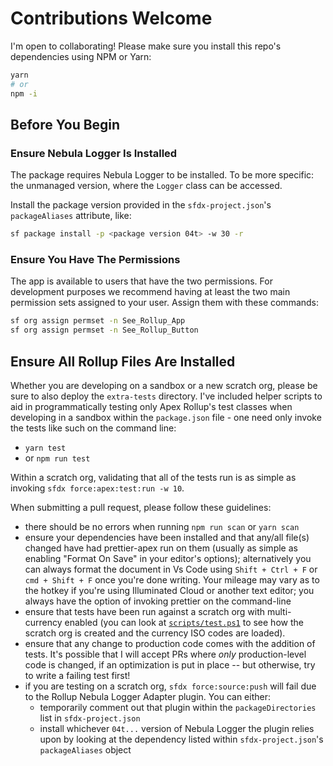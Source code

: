 # Contributions Welcome

I'm open to collaborating! Please make sure you install this repo's dependencies using NPM or Yarn:

```bash
yarn
# or
npm -i
```

## Before You Begin

### Ensure Nebula Logger Is Installed

The package requires Nebula Logger to be installed. To be more specific: the unmanaged version, where the `Logger` class can be accessed.

Install the package version provided in the `sfdx-project.json`'s `packageAliases` attribute, like:

```bash
sf package install -p <package version 04t> -w 30 -r
```

### Ensure You Have The Permissions

The app is available to users that have the two permissions. For development purposes we recommend having at least the two main permission sets assigned to your user. Assign them with these commands:

```bash
sf org assign permset -n See_Rollup_App
sf org assign permset -n See_Rollup_Button
```

## Ensure All Rollup Files Are Installed

Whether you are developing on a sandbox or a new scratch org, please be sure to also deploy the `extra-tests` directory. I've included helper scripts to aid in programmatically testing only Apex Rollup's test classes when developing in a sandbox within the `package.json` file - one need only invoke the tests like such on the command line:

- `yarn test`
- or `npm run test`

Within a scratch org, validating that all of the tests run is as simple as invoking `sfdx force:apex:test:run -w 10`.

When submitting a pull request, please follow these guidelines:

- there should be no errors when running `npm run scan` or `yarn scan`
- ensure your dependencies have been installed and that any/all file(s) changed have had prettier-apex run on them (usually as simple as enabling "Format On Save" in your editor's options); alternatively you can always format the document in Vs Code using `Shift + Ctrl + F` or `cmd + Shift + F` once you're done writing. Your mileage may vary as to the hotkey if you're using Illuminated Cloud or another text editor; you always have the option of invoking prettier on the command-line
- ensure that tests have been run against a scratch org with multi-currency enabled (you can look at [`scripts/test.ps1`](https://github.com/jamessimone/apex-rollup/blob/main/scripts/test.ps1) to see how the scratch org is created and the currency ISO codes are loaded).
- ensure that any change to production code comes with the addition of tests. It's possible that I will accept PRs where _only_ production-level code is changed, if an optimization is put in place -- but otherwise, try to write a failing test first!
- if you are testing on a scratch org, `sfdx force:source:push` will fail due to the Rollup Nebula Logger Adapter plugin. You can either:
  - temporarily comment out that plugin within the `packageDirectories` list in `sfdx-project.json`
  - install whichever `04t...` version of Nebula Logger the plugin relies upon by looking at the dependency listed within `sfdx-project.json`'s `packageAliases` object
